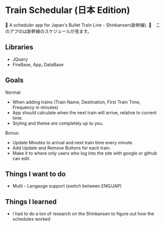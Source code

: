 # Train Schedular (日本 Edition)

:bullettrain_side: A scheduler app for Japan's Bullet Train Line - Shinkansen(新幹線).
:bullettrain_side:　このアプのは新幹線のスケジュールが見ます。

## Libraries

- JQuery
- FireBase, App, DataBase

## Goals

Normal: 

- When adding trains (Train Name, Destination, First Train Time, Frequency in minutes)
- App should calculate when the next train will arrive, relative to current time.
- Styling and theme are completely up to you. 

Bonus:

- Update Minutes to arrival and next train time every minute.
- Add Update and Remove Buttons for each train. 
- Make it to where only users who log into the site with google or github can edit.

## Things I want to do

- Multi - Langauge support (switch between ENG/JAP) 

## Things I learned

- I had to do a ton of research on the Shinkansen to figure out how the schedules worked